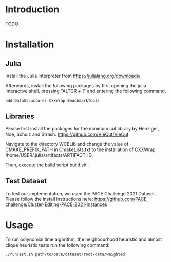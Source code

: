 # Introduction
TODO

# Installation

## Julia
Install the Julia interpreter from https://julialang.org/downloads/

Afterwards, install the following packages by first opening the julia interactive shell, pressing "ALTGR + ]" and entering the following command.

```
add DataStructures CxxWrap BenchmarkTools
```

## Libraries
Please first install the packages for the minimum cut library by Henziger, Noe, Schulz and Strash.
https://github.com/VieCut/VieCut

Navigate to the directory WCELib and change the value of CMAKE_PREFIX_PATH in CmakeLists.txt to the installation
of CXXWrap /home/USER/.julia/artifacts/ARTIFACT_ID.

Then, execute the build script build.sh .

## Test Dataset 
To test our implementation, we used the PACE Challenge 2021 Dataset.
Please follow the install instructions here: https://github.com/PACE-challenge/Cluster-Editing-PACE-2021-instances

# Usage

To run polynomial time algorithm, the neighbourhood heuristic and almost clique heuristic tests run the following command:
```
./runTest.sh path/to/pace/dataset/root/data/weighted
```